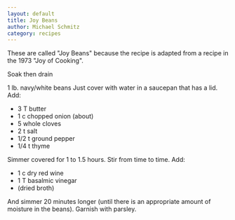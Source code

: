 ```yaml
---
layout: default
title: Joy Beans
author: Michael Schmitz
category: recipes
---
```


These are called "Joy Beans" because the recipe is adapted from a recipe in the 1973 "Joy of Cooking".

Soak then drain

1 lb. navy/white beans
Just cover with water in a saucepan that has a lid. Add:

* 3 T butter
* 1 c chopped onion (about)
* 5 whole cloves
* 2 t salt
* 1/2 t ground pepper
* 1/4 t thyme

Simmer covered for 1 to 1.5 hours. Stir from time to time. Add:

* 1 c dry red wine
* 1 T basalmic vinegar
* (dried broth)

And simmer 20 minutes longer (until there is an appropriate amount of moisture in the beans). Garnish with parsley.
